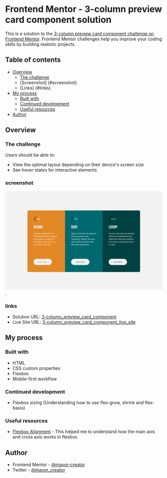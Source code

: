 # Frontend Mentor - 3-column preview card component solution

This is a solution to the [3-column preview card component challenge on Frontend Mentor](https://www.frontendmentor.io/challenges/3column-preview-card-component-pH92eAR2-). Frontend Mentor challenges help you improve your coding skills by building realistic projects.

## Table of contents

- [Overview](#overview)
  - [The challenge](#the-challenge)
  - [Screenshot] (#screenshot)
  - [Links] (#links)
- [My process](#my-process)
  - [Built with](#built-with)
  - [Continued development](#continued-development)
  - [Useful resources](#useful-resources)
- [Author](#author)

## Overview

### The challenge

Users should be able to:

- View the optimal layout depending on their device's screen size
- See hover states for interactive elements

### screenshot

![Frontend Mentor |3-column preview card solution](./screenshot.png).

### links

- Solution URL: [3-column_preview_card_component](https://github.com/mayor-creator/3_column_preview_card_component)
- Live Site URL: [3-column_preview_card_component_live_site](https://column-preview-card-component-seven.vercel.app/)

## My process

### Built with

- HTML
- CSS custom properties
- Flexbox
- Mobile-first workflow

### Continued development

- Flexbox sizing (Understanding how to use flex-grow, shrink and flex-basis)

### Useful resources

- [Flexbox Alignment](https://webdesign.tutsplus.com/tutorials/a-comprehensive-guide-to-flexbox-alignment--cms-30183) - This helped me to understand how the main axis and cross axis works in flexbox.

## Author

- Frontend Mentor - [@mayor-creator](https://www.frontendmentor.io/profile/mayor-creator)
- Twitter - [@mayor_creator](https://twitter.com/mayor_creator)
